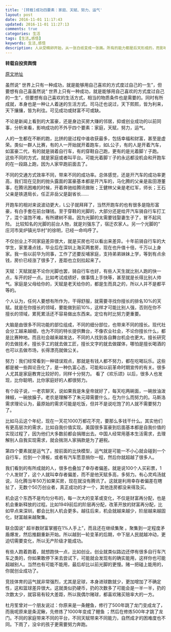 ```yaml
---
title: '[转载]成功四要素：家庭、天赋、努力、运气'
layout: post
date: 2016-11-01 11:17:43
updated: 2016-11-01 11:27:13
comments: true
categories: 生活
tags: [生活,感悟]
keywords: 生活,感悟
description: 人从受精卵开始，从一张白纸变成一张画。所有的能力都是后天形成的，而影响能力形成的重要因素是家庭和社会。所谓的天赋，是一种特化了能力，是在各种机缘巧合之下形成的。但是天赋一旦形成，一般很难在短时间内发生改变，从而带来长久的影响。运气只不过是短暂的机缘巧合……
---
```



<b>转载自投资舆情</b>

[原文地址](http://weibo.com/ttarticle/p/show?id=2309404011654173065226)

  虽然说“ 世界上只有一种成功，就是能够用自己喜欢的方式度过自己的一生”，但要想有自己喜 ​虽然说“ 世界上只有一种成功，就是能够用自己喜欢的方式度过自己的一生”，但要想有自己喜欢的生活方式，相当的物质条件也是需要的。同时有所成就，本身也是一种让人着迷的生活方式。司马迁也说过，天下熙熙，皆为利来，天下攘攘，皆为利往。可见成功或财富不可或缺。

  不论是新闻上看到的大富豪，还是身边买房大赚的邻居，抑或创业成功的以前同事，分析来看，影响成功的不外乎四个要素：家庭，天赋，努力，运气。

  人的一生都在不断的跑，比拼的是过程中谁收获最多，包括幸福和财富，甚至是虚荣。类似一群人比赛，有的人一开始就开着跑车，如L公子，有的人是开着汽车，如富豪二代，有的就是骑着自行车，有的穿鞋自己跑，更有的是光着脚丫子跑。 这些不同的方式，就是家庭或者叫平台。可能光着脚丫子的永远都没机会和开跑车的在一段路上跑，因为人家早跑前面去了。

  不同的交通方式效率不同，带来不同的成功率。总体感觉，还是开汽车的成功率更高，我们现在见到的抛头露面的富豪基本都是开汽车的，马化腾的父亲是盐田港董事，在腾讯困难的时候，开着奔驰给腾讯做账；王健林父亲是老红军，师长；王石父亲是铁道局长，任正非岳父是副省长……

  开跑车的相对来说波动更大，L公子就拜拜了，当然开跑车的也有很多是隐形富豪，有白手套在前台赚钱。至于穿鞋的光脚的，大部分还是给开汽车骑自行车打工了，混个温饱不难，有所建树不易。因为光脚的太需要钱娶妻生子了，冒不起风险。 比较知名的光脚的前台人物，就是刘强东了，宿迁农家人。另一个光脚的“ 庄河市吴炉镇光华村”的徐明，已经一命呜呼了。

  不仅创业上不同家庭差异很大，就是买房也可以看出来差异。十年前骑自行车的大学生，家里凑点钱，毕业后在深圳上海买两套房，现在也升值十倍，千万以上身家。我一些以前华为同事，工作了还要反哺家庭，支持弟弟妹妹上学，等到有点余钱，房价已经涨了很多了，差距也立刻拉起来了。

  天赋：天赋就是不论你光脚也罢，骑自行车也好，有些人天生就比别人跑的快一点，车开的好一点。比如考试成绩好，做事情上手快等，甚至就是长得比别人帅气。家庭是父母给你的，天赋是老天给你的，都是生而具之的，所以人并不是都平等的。

  个人认为，任何人要想有所作为，干得舒服，就需要寻找你擅长的排名10%的天赋。就是在你擅长的领域，要能做到前10%，这样才可能比别人强，否则在你不擅长的领域，累死累活还不容易做出东西来。定位有时比努力更重要。

  大脑是由很多不同功能的部位组成，不同的细分部位，也带来不同的擅长。现代社会分工越来越细，也为不同的特长提供舞台，不像农业社会，不论你擅长什么，都是比赛种地。而且社会越来越发达，不同的人找到各自舞台机会也更大。擅长研究的去做技术，擅长手工的就去做工匠，擅长文字的就去做媒体，哪怕是擅长喝酒的也可以去做市场，长得漂亮就做公关。

  努力：我们经常看到一种错误观点，那就是有钱人都不努力，都在吃喝玩乐。这些都是被一些舆论丑化了，是一种仇富心态，可能和以前革命时期宣传的有关。很多人尤其是家庭教育比较好的，同样十分努力。 看了《欢乐颂》以后，很多人也发现，比你聪明，比你家庭好的人都很努力。

  有个段子说，一老农聊天，说如果我是朱皇帝就好了，每天吃两碗面，一碗放油泼辣椒，一碗放臊子。老农是理解不了朱元璋需要什么，在为什么而努力的。马斯洛需求理论认为，最原始的需求可能是吃饭，但并不是说吃饱了的人就不需要努力了。

  比如马云这个年纪，现在一天花1000万都花不完，要那么多钱干什么。其实他们有更高层次的需求，比如自我价值实现。美国很多富豪到后面基本都是自我价值的实现过程了，因为他们大多数前都会捐赠出去。中国人经常用基本生活需求，去理解别人自我实现需求，就会揣测人家捐款是为了避税。

  第四个要素就是运气了。按前面的比快模型，运气就是可能一不小心就会碰到一个自行车，捡到一个滑板，或者有汽车愿意捎你一程，然后你就超越了很多人。

  我们看到的有所成就的人，很多也叠加了幸存者偏差。就是说100个人买彩票，1个人发财了，这个人就叫幸存者偏差，而不是他天赋多高，多努力。有心灵鸡汤就说，马化腾当年50万如果买房，现在就没有腾讯了。这就是利用幸存者偏差在瞎扯了，无数个50万创业者，真正成功的才一个，其他连房都没来得及买。

  机会这个东西不是均匀分布的，每一次大的变革或变化，不仅是财富再分配，也是机会重新释放的过程。比如1949前后的阶层再分配，改革开放的财富再分配，比如早点来深圳，都会比别人机会更多。越往后来，机会就越来越少，阶层越来越固化，财富越来越聚集。

  联合国说“ 超半数财富掌握在1%人手上”，而且还在继续集聚 。聚集到一定程度矛盾爆发，然后推翻重新开始。所以越到一轮变革的后期，中下层人民就越冲动，更迫切需要变化，所以无产阶级才能成功。

  有些人跑着跑着，就想跑快一点，比如创业。创业就类似路边还停有很多自行车汽车之类的，你如果敢停下来去尝试下，可能就会发现有的确实能用，这样你也可能超越别人。当然也有可能不能用，最后却比以前光脚的更慢。赌一把碰上能用的，你就创业成功了。

  竞技体育的运气就非常强烈，尤其是足球​，本身进球数就少，更加增加了不确定性，这和篮球差异很大。这就类似扔硬币，扔的次数多了可能会是一半一半，扔的次数太少，就容易有较大差距，所以我偶尔赌球，都喜欢赌买赔率大的一方。

  杜月笙曾对一个朋友说过：你原来是一条鲤鱼，修行了500年跳了龙门变成龙了，而我呢原来是条泥鳅，先修炼了1000年变成了鲤鱼 ；然后在修炼500年才跳了龙门。不同的家庭带来不同的平台，不同天赋带来不同能力，自然成才的困难度也不同。下雨了，没伞的孩子更需要努力奔跑。

